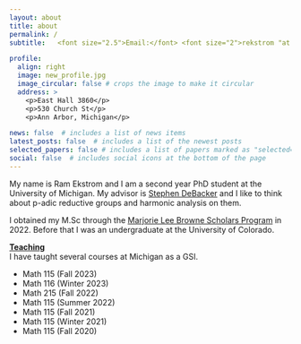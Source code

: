 ```yaml
---
layout: about
title: about
permalink: /
subtitle:   <font size="2.5">Email:</font> <font size="2">rekstrom "at umich.edu"</font>

profile:
  align: right
  image: new_profile.jpg
  image_circular: false # crops the image to make it circular
  address: >
    <p>East Hall 3860</p>
    <p>530 Church St</p>
    <p>Ann Arbor, Michigan</p>

news: false  # includes a list of news items
latest_posts: false  # includes a list of the newest posts
selected_papers: false # includes a list of papers marked as "selected={true}"
social: false  # includes social icons at the bottom of the page
---
```


My name is Ram Ekstrom and I am a second year PhD student at the University of Michigan. My advisor is <a href="https://dept.math.lsa.umich.edu/~smdbackr/">Stephen DeBacker</a> and I like to think about p-adic reductive groups and harmonic analysis on them.

I obtained my M.Sc through the <a href="https://lsa.umich.edu/math/graduates/GraduateStudentHandbook/the-marjorie-lee-browne-scholars-program.html">Marjorie Lee Browne Scholars Program</a> in 2022. Before that I was an undergraduate at the University of Colorado.

<b><ins>Teaching</ins></b><br>
I have taught several courses at Michigan as a GSI.
<ul>
  <li>Math 115 (Fall 2023)</li>
  <li>Math 116 (Winter 2023)</li>
  <li>Math 215 (Fall 2022)</li>
  <li>Math 115 (Summer 2022)</li>
  <li>Math 115 (Fall 2021)</li>
  <li>Math 115 (Winter 2021)</li>
  <li>Math 115 (Fall 2020)</li>
</ul>

